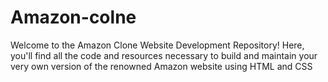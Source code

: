 # Amazon-colne
Welcome to the Amazon Clone Website Development Repository! Here, you'll find all the code and resources necessary to build and maintain your very own version of the renowned Amazon website using HTML and CSS
